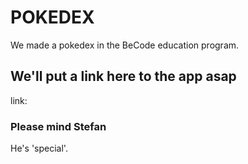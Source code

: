 # POKEDEX
We made a pokedex in the BeCode education program.

## We'll put a link here to the app asap
link:

### Please mind Stefan

He's 'special'.